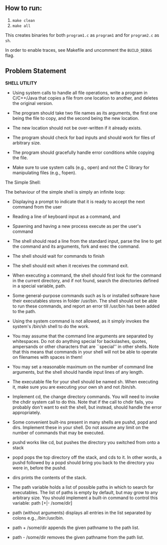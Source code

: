 ## How to run:

1. `make clean`
2. `make all`

This creates binaries for both `program1.c` as `program1` and for `program2.c` as `sh`.

In order to enable traces, see Makefile and uncomment the `BUILD_DEBUG` flag.
## Problem Statement

__SHELL UTILITY__

- Using system calls to handle all file operations, write a program in C/C++/Java that copies a file from one location to another, and deletes the original version.

- The program should take two file names as its arguments, the first one being the file to copy, and the second being the new location.

- The new location should not be over-written if it already exists. 
- The program should check for bad inputs and should work for files of arbitrary size.
- The program should gracefully handle error conditions while copying the file.
- Make sure to use system calls (e.g., open) and not the C library for manipulating files (e.g., fopen).

The Simple Shell: 

The behaviour of the simple shell is simply an infinite loop:

- Displaying a prompt to indicate that it is ready to accept the next command from the user
- Reading a line of keyboard input as a command, and
- Spawning and having a new process execute as per the user's command
- The shell should read a line from the standard input, parse the line to get the command and its arguments, fork and exec the command. 
- The shell should wait for commands to finish
- The shell should exit when it receives the command exit.
- When executing a command, the shell should first look for the command in the current directory, and if not found, search the directories defined in a special variable, path.
- Some general-purpose commands such as ls or installed software have their executables stores in folder /usr/bin. The shell should not be able to run these commands, and report an error till /usr/bin has been added to the path.
- Using the system command is not allowed, as it simply invokes the system's /bin/sh shell to do the work.
- You may assume that the command line arguments are separated by whitespaces. Do not do anything special for backslashes, quotes, ampersands or other characters that are ``special'' in other shells. Note that this means that commands in your shell will not be able to operate on filenames with spaces in them!
- You may set a reasonable maximum on the number of command line arguments, but the shell should handle input lines of any length.
- The executable file for your shell should be named sh. When executing it, make sure you are executing your own sh and not /bin/sh.

- Implement cd, the change directory commands. You will need to invoke the chdir system call to do this. Note that if the call to chdir fails, you probably don't want to exit the shell, but instead, should handle the error appropriately.
- Some convenient built-ins present in many shells are pushd, popd and dirs. Implement these in your shell. Do not assume any limit on the number of commands that may be executed.
- pushd works like cd, but pushes the directory you switched from onto a stack
- popd pops the top directory off the stack, and cds to it. In other words, a pushd followed by a popd should bring you back to the directory you were in, before the pushd.
- dirs prints the contents of the stack.

- The path variable holds a list of possible paths in which to search for executables. The list of paths is empty by default, but may grow to any arbitrary size. You should implement a built-in command to control this variable: path [+|- /some/dir]
- path (without arguments) displays all entries in the list separated by colons e.g., /bin:/usr/bin.
- path + /some/dir appends the given pathname to the path list.
- path - /some/dir removes the given pathname from the path list.
